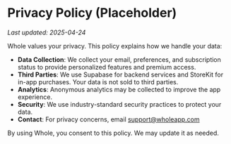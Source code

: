 # Privacy Policy (Placeholder)

_Last updated: 2025-04-24_

Whole values your privacy. This policy explains how we handle your data:

- **Data Collection**: We collect your email, preferences, and subscription status to provide personalized features and premium access.
- **Third Parties**: We use Supabase for backend services and StoreKit for in-app purchases. Your data is not sold to third parties.
- **Analytics**: Anonymous analytics may be collected to improve the app experience.
- **Security**: We use industry-standard security practices to protect your data.
- **Contact**: For privacy concerns, email support@wholeapp.com

By using Whole, you consent to this policy. We may update it as needed.
